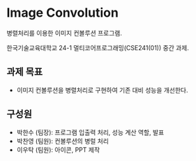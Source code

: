 # Image Convolution

병렬처리를 이용한 이미지 컨볼루션 프로그램.

한국기술교육대학교 24-1 멀티코어프로그래밍(CSE241(01)) 중간 과제.

## 과제 목표
- 이미지 컨볼루션을 병렬처리로 구현하여 기존 대비 성능을 개선한다.

## 구성원

- 박한수 (팀장): 프로그램 입출력 처리, 성능 계산 역할, 발표
- 박찬영 (팀원): 컨볼루션의 병럴 처리
- 이우탁 (팀원): 아이콘, PPT 제작
